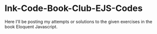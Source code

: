 # Ink-Code-Book-Club-EJS-Codes
Here I'll be posting my attempts or solutions to the given exercises in the book Eloquent Javascript. 
